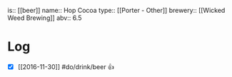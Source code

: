 is:: [[beer]]
name:: Hop Cocoa
type:: [[Porter - Other]]
brewery:: [[Wicked Weed Brewing]]
abv:: 6.5

# Log
- [x] [[2016-11-30]] #do/drink/beer 👍

